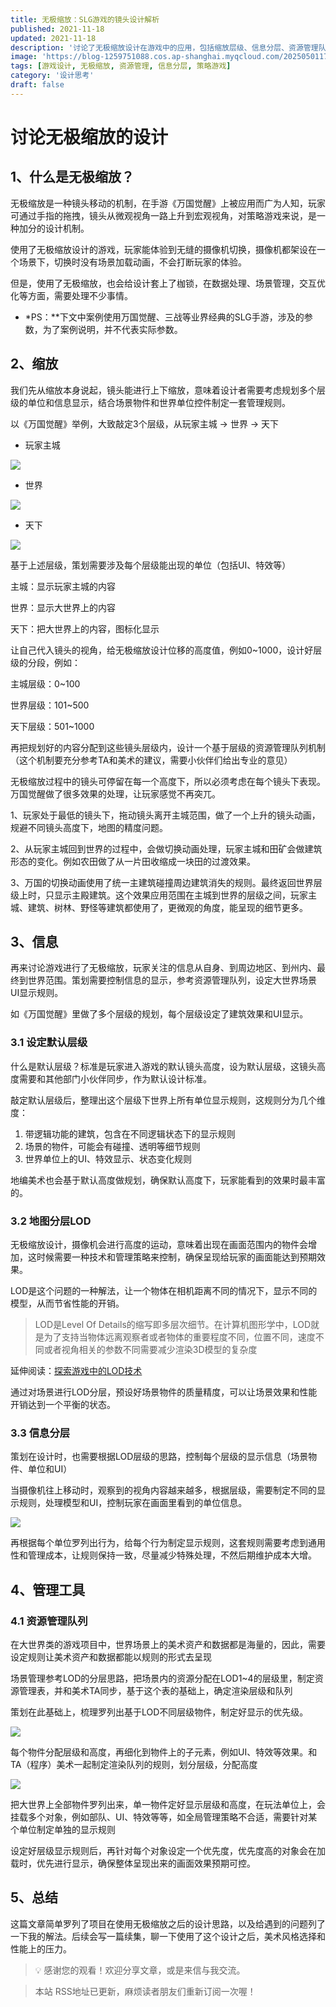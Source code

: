 ```yaml
---
title: 无极缩放：SLG游戏的镜头设计解析
published: 2021-11-18
updated: 2021-11-18
description: '讨论了无极缩放设计在游戏中的应用，包括缩放层级、信息分层、资源管理队列方面的设计思路和解决方案。'
image: 'https://blog-1259751088.cos.ap-shanghai.myqcloud.com/20250501174459433.png?imageSlim'
tags: [游戏设计, 无极缩放, 资源管理, 信息分层, 策略游戏]
category: '设计思考'
draft: false
---
```


# 讨论无极缩放的设计

## 1、什么是无极缩放？

无极缩放是一种镜头移动的机制，在手游《万国觉醒》上被应用而广为人知，玩家可通过手指的拖拽，镜头从微观视角一路上升到宏观视角，对策略游戏来说，是一种加分的设计机制。

使用了无极缩放设计的游戏，玩家能体验到无缝的摄像机切换，摄像机都架设在一个场景下，切换时没有场景加载动画，不会打断玩家的体验。

但是，使用了无极缩放，也会给设计套上了枷锁，在数据处理、场景管理，交互优化等方面，需要处理不少事情。

- \*PS：\*\*下文中案例使用万国觉醒、三战等业界经典的SLG手游，涉及的参数，为了案例说明，并不代表实际参数。

## 2、缩放

我们先从缩放本身说起，镜头能进行上下缩放，意味着设计者需要考虑规划多个层级的单位和信息显示，结合场景物件和世界单位控件制定一套管理规则。

以《万国觉醒》举例，大致敲定3个层级，从玩家主城 → 世界 → 天下

- 玩家主城

![](https://blog-1259751088.cos.ap-shanghai.myqcloud.com/uPic/JF0xnb.png)

- 世界

![](https://blog-1259751088.cos.ap-shanghai.myqcloud.com/uPic/1CYNSn.png)

- 天下

![](https://blog-1259751088.cos.ap-shanghai.myqcloud.com/uPic/uJvjeg.png)

基于上述层级，策划需要涉及每个层级能出现的单位（包括UI、特效等）

主城：显示玩家主城的内容

世界：显示大世界上的内容

天下：把大世界上的内容，图标化显示

让自己代入镜头的视角，给无极缩放设计位移的高度值，例如0~1000，设计好层级的分段，例如：

主城层级：0~100

世界层级：101~500

天下层级：501~1000

再把规划好的内容分配到这些镜头层级内，设计一个基于层级的资源管理队列机制（这个机制要充分参考TA和美术的建议，需要小伙伴们给出专业的意见）

无极缩放过程中的镜头可停留在每一个高度下，所以必须考虑在每个镜头下表现。万国觉醒做了很多效果的处理，让玩家感觉不再突兀。

1、玩家处于最低的镜头下，拖动镜头离开主城范围，做了一个上升的镜头动画，规避不同镜头高度下，地图的精度问题。

2、从玩家主城回到世界的过程中，会做切换动画处理，玩家主城和田矿会做建筑形态的变化。例如农田做了从一片田收缩成一块田的过渡效果。

3、万国的切换动画使用了统一主建筑碰撞周边建筑消失的规则。最终返回世界层级上时，只显示主殿建筑。这个效果应用范围在主城到世界的层级之间，玩家主城、建筑、树林、野怪等建筑都使用了，更微观的角度，能呈现的细节更多。

## 3、信息

再来讨论游戏进行了无极缩放，玩家关注的信息从自身、到周边地区、到州内、最终到世界范围。策划需要控制信息的显示，参考资源管理队列，设定大世界场景UI显示规则。

如《万国觉醒》里做了多个层级的规划，每个层级设定了建筑效果和UI显示。

### 3.1 设定默认层级

什么是默认层级？标准是玩家进入游戏的默认镜头高度，设为默认层级，这镜头高度需要和其他部门小伙伴同步，作为默认设计标准。

敲定默认层级后，整理出这个层级下世界上所有单位显示规则，这规则分为几个维度：

1. 带逻辑功能的建筑，包含在不同逻辑状态下的显示规则
2. 场景的物件，可能会有碰撞、透明等细节规则
3. 世界单位上的UI、特效显示、状态变化规则

地编美术也会基于默认高度做规划，确保默认高度下，玩家能看到的效果时最丰富的。

### 3.2 地图分层LOD

无极缩放设计，摄像机会进行高度的运动，意味着出现在画面范围内的物件会增加，这时候需要一种技术和管理策略来控制，确保呈现给玩家的画面能达到预期效果。

LOD是这个问题的一种解法，让一个物体在相机距离不同的情况下，显示不同的模型，从而节省性能的开销。

> LOD是Level Of Details的缩写即多层次细节。在计算机图形学中，LOD就是为了支持当物体远离观察者或者物体的重要程度不同，位置不同，速度不同或者视角相关的参数不同需要减少渲染3D模型的复杂度

延伸阅读：[探索游戏中的LOD技术](https://zhuanlan.zhihu.com/p/51944864)

通过对场景进行LOD分层，预设好场景物件的质量精度，可以让场景效果和性能开销达到一个平衡的状态。

### 3.3 信息分层

策划在设计时，也需要根据LOD层级的思路，控制每个层级的显示信息（场景物件、单位和UI）

当摄像机往上移动时，观察到的视角内容越来越多，根据层级，需要制定不同的显示规则，处理模型和UI，控制玩家在画面里看到的单位信息。

![](https://blog-1259751088.cos.ap-shanghai.myqcloud.com/uPic/1P42qR.png)

再根据每个单位罗列出行为，给每个行为制定显示规则，这套规则需要考虑到通用性和管理成本，让规则保持一致，尽量减少特殊处理，不然后期维护成本大增。

## 4、管理工具

### 4.1 资源管理队列

在大世界类的游戏项目中，世界场景上的美术资产和数据都是海量的，因此，需要设定规则让美术资产和数据都能以规则的形式去呈现

场景管理参考LOD的分层思路，把场景内的资源分配在LOD1~4的层级里，制定资源管理表，并和美术TA同步，基于这个表的基础上，确定渲染层级和队列

策划在此基础上，梳理罗列出基于LOD不同层级物件，制定好显示的优先级。

![](https://blog-1259751088.cos.ap-shanghai.myqcloud.com/uPic/Vjuhv6.png)

每个物件分配层级和高度，再细化到物件上的子元素，例如UI、特效等效果。和TA（程序）美术一起制定渲染队列的规则，划分层级，分配高度

![](https://blog-1259751088.cos.ap-shanghai.myqcloud.com/uPic/T9SPBO.png)

把大世界上全部物件罗列出来，单一物件定好显示层级和高度，在玩法单位上，会挂载多个对象，例如部队、UI、特效等等，如全局管理策略不合适，需要针对某个单位制定单独的显示规则

设定好层级显示规则后，再针对每个对象设定一个优先度，优先度高的对象会在加载时，优先进行显示，确保整体呈现出来的画面效果预期可控。

## 5、总结

这篇文章简单罗列了项目在使用无极缩放之后的设计思路，以及给遇到的问题列了一下我的解法。后续会写一篇续集，聊一下使用了这个设计之后，美术风格选择和性能上的压力。

> 💡 感谢您的观看！欢迎分享文章，或是来信与我交流。

> 本站 RSS地址已更新，麻烦读者朋友们重新订阅一次喔！
